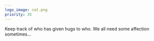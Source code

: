 ```yaml
---
logo_image: cat.png
priority: 35
---
```


Keep track of who has given hugs to who. We all need some affection sometimes...

